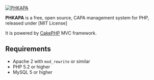 
[![PHKAPA](http://phkapa.phalkaline.eu/images/phkapa_logo.png)](http://phkapa.phalkaline.eu)


**PHKAPA** is a free, open source, CAPA management system for PHP, released under [MIT License]

It is powered by [CakePHP](http://cakephp.org) MVC framework.


## Requirements
  * Apache 2 with `mod_rewrite` or similar
  * PHP 5.2 or higher
  * MySQL 5 or higher